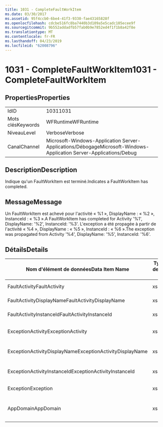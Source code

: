 ```yaml
---
title: 1031 - CompleteFaultWorkItem
ms.date: 03/30/2017
ms.assetid: 95f4ccb0-6be4-41f3-9330-fae43165828f
ms.openlocfilehash: cdcbe516fc8ba7440b3d109a5e5cadc105ecee9f
ms.sourcegitcommit: 9b552addadfb57fab0b9e7852ed4f1f1b8a42f8e
ms.translationtype: MT
ms.contentlocale: fr-FR
ms.lasthandoff: 04/23/2019
ms.locfileid: "62008796"
---
```

# <a name="1031---completefaultworkitem"></a><span data-ttu-id="fcf89-102">1031 - CompleteFaultWorkItem</span><span class="sxs-lookup"><span data-stu-id="fcf89-102">1031 - CompleteFaultWorkItem</span></span>
## <a name="properties"></a><span data-ttu-id="fcf89-103">Properties</span><span class="sxs-lookup"><span data-stu-id="fcf89-103">Properties</span></span>  
  
|||  
|-|-|  
|<span data-ttu-id="fcf89-104">Id</span><span class="sxs-lookup"><span data-stu-id="fcf89-104">ID</span></span>|<span data-ttu-id="fcf89-105">1031</span><span class="sxs-lookup"><span data-stu-id="fcf89-105">1031</span></span>|  
|<span data-ttu-id="fcf89-106">Mots clés</span><span class="sxs-lookup"><span data-stu-id="fcf89-106">Keywords</span></span>|<span data-ttu-id="fcf89-107">WFRuntime</span><span class="sxs-lookup"><span data-stu-id="fcf89-107">WFRuntime</span></span>|  
|<span data-ttu-id="fcf89-108">Niveau</span><span class="sxs-lookup"><span data-stu-id="fcf89-108">Level</span></span>|<span data-ttu-id="fcf89-109">Verbose</span><span class="sxs-lookup"><span data-stu-id="fcf89-109">Verbose</span></span>|  
|<span data-ttu-id="fcf89-110">Canal</span><span class="sxs-lookup"><span data-stu-id="fcf89-110">Channel</span></span>|<span data-ttu-id="fcf89-111">Microsoft-Windows-Application Server-Applications/Débogage</span><span class="sxs-lookup"><span data-stu-id="fcf89-111">Microsoft-Windows-Application Server-Applications/Debug</span></span>|  
  
## <a name="description"></a><span data-ttu-id="fcf89-112">Description</span><span class="sxs-lookup"><span data-stu-id="fcf89-112">Description</span></span>  
 <span data-ttu-id="fcf89-113">Indique qu'un FaultWorkItem est terminé.</span><span class="sxs-lookup"><span data-stu-id="fcf89-113">Indicates a FaultWorkItem has completed.</span></span>  
  
## <a name="message"></a><span data-ttu-id="fcf89-114">Message</span><span class="sxs-lookup"><span data-stu-id="fcf89-114">Message</span></span>  
 <span data-ttu-id="fcf89-115">Un FaultWorkItem est achevé pour l'activité « %1 », DisplayName : « %2 », InstanceId : « %3 ».</span><span class="sxs-lookup"><span data-stu-id="fcf89-115">A FaultWorkItem has completed for Activity '%1', DisplayName: '%2', InstanceId: '%3'.</span></span> <span data-ttu-id="fcf89-116">L'exception a été propagée à partir de l'activité « %4 », DisplayName : « %5 », InstanceId : « %6 ».</span><span class="sxs-lookup"><span data-stu-id="fcf89-116">The exception was propagated from Activity '%4', DisplayName: '%5', InstanceId: '%6'.</span></span>  
  
## <a name="details"></a><span data-ttu-id="fcf89-117">Détails</span><span class="sxs-lookup"><span data-stu-id="fcf89-117">Details</span></span>  
  
|<span data-ttu-id="fcf89-118">Nom d'élément de données</span><span class="sxs-lookup"><span data-stu-id="fcf89-118">Data Item Name</span></span>|<span data-ttu-id="fcf89-119">Type d'élément de données</span><span class="sxs-lookup"><span data-stu-id="fcf89-119">Data Item Type</span></span>|<span data-ttu-id="fcf89-120">Description</span><span class="sxs-lookup"><span data-stu-id="fcf89-120">Description</span></span>|  
|--------------------|--------------------|-----------------|  
|<span data-ttu-id="fcf89-121">FaultActivity</span><span class="sxs-lookup"><span data-stu-id="fcf89-121">FaultActivity</span></span>|<span data-ttu-id="fcf89-122">xs:string</span><span class="sxs-lookup"><span data-stu-id="fcf89-122">xs:string</span></span>|<span data-ttu-id="fcf89-123">Nom de type de l'activité d'erreur.</span><span class="sxs-lookup"><span data-stu-id="fcf89-123">The type name of the fault activity.</span></span>|  
|<span data-ttu-id="fcf89-124">FaultActivityDisplayName</span><span class="sxs-lookup"><span data-stu-id="fcf89-124">FaultActivityDisplayName</span></span>|<span data-ttu-id="fcf89-125">xs:string</span><span class="sxs-lookup"><span data-stu-id="fcf89-125">xs:string</span></span>|<span data-ttu-id="fcf89-126">Nom complet de l'activité d'erreur.</span><span class="sxs-lookup"><span data-stu-id="fcf89-126">The display name of the fault activity.</span></span>|  
|<span data-ttu-id="fcf89-127">FaultActivityInstanceId</span><span class="sxs-lookup"><span data-stu-id="fcf89-127">FaultActivityInstanceId</span></span>|<span data-ttu-id="fcf89-128">xs:string</span><span class="sxs-lookup"><span data-stu-id="fcf89-128">xs:string</span></span>|<span data-ttu-id="fcf89-129">ID d'instance de l'activité d'erreur.</span><span class="sxs-lookup"><span data-stu-id="fcf89-129">The instance id of the fault activity.</span></span>|  
|<span data-ttu-id="fcf89-130">ExceptionActivity</span><span class="sxs-lookup"><span data-stu-id="fcf89-130">ExceptionActivity</span></span>|<span data-ttu-id="fcf89-131">xs:string</span><span class="sxs-lookup"><span data-stu-id="fcf89-131">xs:string</span></span>|<span data-ttu-id="fcf89-132">Nom de type de l'activité qui a levé l'exception.</span><span class="sxs-lookup"><span data-stu-id="fcf89-132">The type name of the activity that threw the exception.</span></span>|  
|<span data-ttu-id="fcf89-133">ExceptionActivityDisplayName</span><span class="sxs-lookup"><span data-stu-id="fcf89-133">ExceptionActivityDisplayName</span></span>|<span data-ttu-id="fcf89-134">xs:string</span><span class="sxs-lookup"><span data-stu-id="fcf89-134">xs:string</span></span>|<span data-ttu-id="fcf89-135">Nom complet de l'activité qui a levé l'exception.</span><span class="sxs-lookup"><span data-stu-id="fcf89-135">The display name of the activity that threw the exception.</span></span>|  
|<span data-ttu-id="fcf89-136">ExceptionActivityInstanceId</span><span class="sxs-lookup"><span data-stu-id="fcf89-136">ExceptionActivityInstanceId</span></span>|<span data-ttu-id="fcf89-137">xs:string</span><span class="sxs-lookup"><span data-stu-id="fcf89-137">xs:string</span></span>|<span data-ttu-id="fcf89-138">ID d'instance de l'activité ayant levé l'exception.</span><span class="sxs-lookup"><span data-stu-id="fcf89-138">The instance id of the activity that threw the exception.</span></span>|  
|<span data-ttu-id="fcf89-139">Exception</span><span class="sxs-lookup"><span data-stu-id="fcf89-139">Exception</span></span>|<span data-ttu-id="fcf89-140">xs:string</span><span class="sxs-lookup"><span data-stu-id="fcf89-140">xs:string</span></span>|<span data-ttu-id="fcf89-141">Détails de l'exception</span><span class="sxs-lookup"><span data-stu-id="fcf89-141">The exception details for the exception</span></span>|  
|<span data-ttu-id="fcf89-142">AppDomain</span><span class="sxs-lookup"><span data-stu-id="fcf89-142">AppDomain</span></span>|<span data-ttu-id="fcf89-143">xs:string</span><span class="sxs-lookup"><span data-stu-id="fcf89-143">xs:string</span></span>|<span data-ttu-id="fcf89-144">Chaîne retournée par AppDomain.CurrentDomain.FriendlyName.</span><span class="sxs-lookup"><span data-stu-id="fcf89-144">The string returned by AppDomain.CurrentDomain.FriendlyName.</span></span>|
